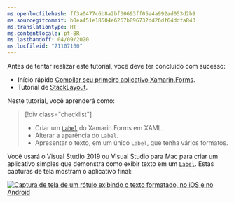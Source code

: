 ```yaml
---
ms.openlocfilehash: ff3a0477c6b8a2bf30693ff05a4a992ad053d2b9
ms.sourcegitcommit: b0ea451e18504e6267b896732dd26df64ddfa843
ms.translationtype: HT
ms.contentlocale: pt-BR
ms.lasthandoff: 04/09/2020
ms.locfileid: "71107160"
---
```

Antes de tentar realizar este tutorial, você deve ter concluído com sucesso:

- Início rápido [Compilar seu primeiro aplicativo Xamarin.Forms](~/get-started/first-app/index.md).
- Tutorial de [StackLayout](~/get-started/tutorials/stacklayout/index.yml).

Neste tutorial, você aprenderá como:

> [!div class="checklist"]
>
> - Criar um [`Label`](xref:Xamarin.Forms.Label) do Xamarin.Forms em XAML.
> - Alterar a aparência do `Label`.
> - Apresentar o texto, em um único `Label`, que tenha vários formatos.

Você usará o Visual Studio 2019 ou Visual Studio para Mac para criar um aplicativo simples que demonstra como exibir texto em um [`Label`](xref:Xamarin.Forms.Label). Estas capturas de tela mostram o aplicativo final:

[![Captura de tela de um rótulo exibindo o texto formatado, no iOS e no Android](../images/label-formatted-text.png "Rótulo com texto formatado")](../images/label-formatted-text-large.png#lightbox "Rótulo com texto formatado")
